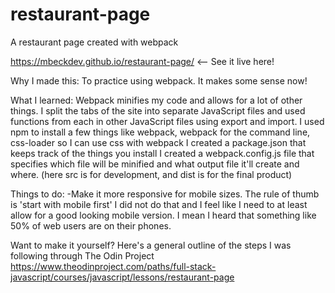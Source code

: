 # restaurant-page

A restaurant page created with webpack

https://mbeckdev.github.io/restaurant-page/ <-- See it live here!

Why I made this:
To practice using webpack.  It makes some sense now! 

What I learned:
Webpack minifies my code and allows for a lot of other things. 
I split the tabs of the site into separate JavaScript files and used functions from each in other JavaScript files using export and import.
I used npm to install a few things like webpack, webpack for the command line, css-loader so I can use css with webpack
I created a package.json that keeps track of the things you install
I created a webpack.config.js file that specifies which file will be minified and what output file it'll create and where.  (here src is for development, and dist is for the final product)


Things to do:
-Make it more responsive for mobile sizes. The rule of thumb is 'start with mobile first' I did not do that and I feel like I need to at least allow for a good looking mobile version. I mean I heard that something like 50% of web users are on their phones.

Want to make it yourself?
Here's a general outline of the steps I was following through The Odin Project https://www.theodinproject.com/paths/full-stack-javascript/courses/javascript/lessons/restaurant-page
